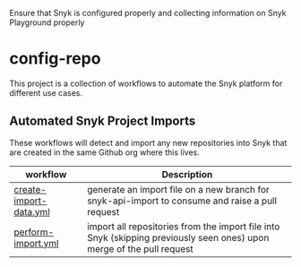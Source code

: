 Ensure that Snyk is configured properly and collecting information on Snyk Playground properly
# config-repo
This project is a collection of workflows to automate the Snyk platform for different use cases.

## Automated Snyk Project Imports
These workflows will detect and import any new repositories into Snyk that are created in the same Github org where this lives.

| workflow | Description |
| --- | ----------- |
| [create-import-data.yml](.github/workflows/create-import-data.yaml) | generate an import file on a new branch for snyk-api-import to consume and raise a pull request |
| [perform-import.yml](.github/workflows/perform-import.yaml) | import all repositories from the import file into Snyk (skipping previously seen ones) upon merge of the pull request |
